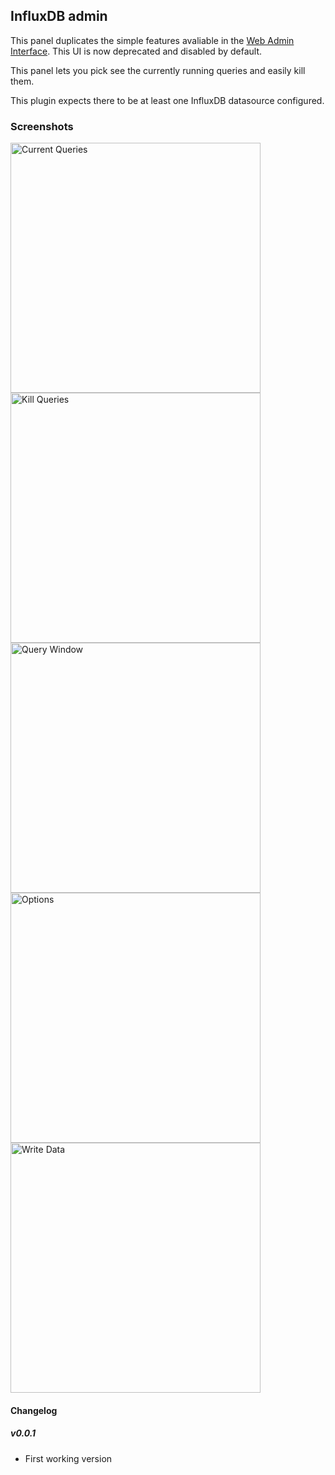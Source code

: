 ## InfluxDB admin

This panel duplicates the simple features avaliable in the <a href="https://docs.influxdata.com/influxdb/v1.2/tools/web_admin/">Web Admin Interface</a>.  This UI is now deprecated and disabled by default.

This panel lets you pick see the currently running queries and easily kill them.

This plugin expects there to be at least one InfluxDB datasource configured.


### Screenshots

<img title="Current Queries" src="https://raw.githubusercontent.com/NatelEnergy/grafana-influx-admin/master/src/img/screenshot-current.png" width="400" />
<img title="Kill Queries" src="https://raw.githubusercontent.com/NatelEnergy/grafana-influx-admin/master/src/img/screenshot-kill.png" width="400" />
<img title="Query Window" src="https://raw.githubusercontent.com/NatelEnergy/grafana-influx-admin/master/src/img/screenshot-query.png" width="400" />
<img title="Options" src="https://raw.githubusercontent.com/NatelEnergy/grafana-influx-admin/master/src/img/screenshot-options.png" width="400" />
<img title="Write Data" src="https://raw.githubusercontent.com/NatelEnergy/grafana-influx-admin/master/src/img/screenshot-write.png" width="400" />


#### Changelog

##### v0.0.1

- First working version

